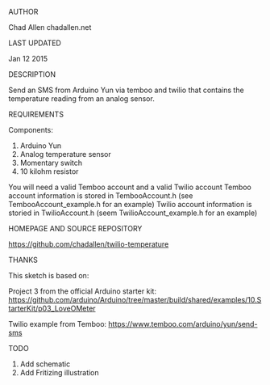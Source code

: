 AUTHOR

Chad Allen chadallen.net 

LAST UPDATED

Jan 12 2015

DESCRIPTION

Send an SMS from Arduino Yun via temboo and twilio that contains the temperature reading from an analog sensor.

REQUIREMENTS

Components:

1. Arduino Yun
2. Analog temperature sensor
3. Momentary switch
4. 10 kilohm resistor

You will need a valid Temboo account and a valid Twilio account
Temboo account information is stored in TembooAccount.h (see TembooAccount_example.h for an example)
Twilio account information is storied in TwilioAccount.h (seem TwilioAccount_example.h for an example)


HOMEPAGE AND SOURCE REPOSITORY

https://github.com/chadallen/twilio-temperature

THANKS

This sketch is based on: 

Project 3 from the official Arduino starter kit:
https://github.com/arduino/Arduino/tree/master/build/shared/examples/10.StarterKit/p03_LoveOMeter

Twilio example from Temboo:
https://www.temboo.com/arduino/yun/send-sms

TODO

1. Add schematic
2. Add Fritizing illustration





